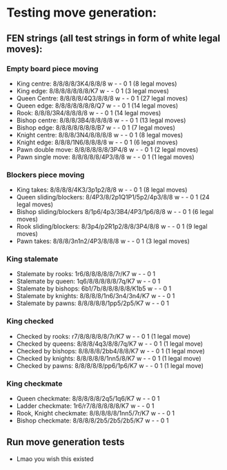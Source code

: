 # Testing move generation:
## FEN strings (all test strings in form of white legal moves):
### Empty board piece moving
- King centre: 8/8/8/8/3K4/8/8/8 w - - 0 1 (8 legal moves)
- King edge: 8/8/8/8/8/8/8/K7 w - - 0 1 (3 legal moves)
- Queen Centre: 8/8/8/8/4Q3/8/8/8 w - - 0 1 (27 legal moves)
- Queen edge: 8/8/8/8/8/8/8/Q7 w - - 0 1 (14 legal moves)
- Rook: 8/8/8/3R4/8/8/8/8 w - - 0 1 (14 legal moves)
- Bishop centre: 8/8/8/3B4/8/8/8/8 w - - 0 1 (13 legal moves)
- Bishop edge: 8/8/8/8/8/8/8/B7 w - - 0 1 (7 legal moves)
- Knight centre: 8/8/8/3N4/8/8/8/8 w - - 0 1 (8 legal moves)
- Knight edge: 8/8/8/1N6/8/8/8/8 w - - 0 1 (6 legal moves)
- Pawn double move: 8/8/8/8/8/8/3P4/8 w - - 0 1 (2 legal moves)
- Pawn single move: 8/8/8/8/8/4P3/8/8 w - - 0 1 (1 legal moves)

### Blockers piece moving
- King takes: 8/8/8/8/4K3/3p1p2/8/8 w - - 0 1 (8 legal moves)
- Queen sliding/blockers: 8/4P3/8/2p1Q1P1/5p2/4p3/8/8 w - - 0 1 (24 legal moves)
- Bishop sliding/blockers 8/1p6/4p3/3B4/4P3/1p6/8/8 w - - 0 1 (6 legal moves)
- Rook sliding/blockers: 8/3p4/p2R1p2/8/8/3P4/8/8 w - - 0 1 (9 legal moves)
- Pawn takes: 8/8/8/3n1n2/4P3/8/8/8 w - - 0 1 (3 legal moves)

### King stalemate
- Stalemate by rooks: 1r6/8/8/8/8/8/7r/K7 w - - 0 1
- Stalemate by queen: 1q6/8/8/8/8/8/7q/K7 w - - 0 1
- Stalemate by bishops: 6b1/7b/8/8/8/8/8/K1b5 w - - 0 1
- Stalemate by knights: 8/8/8/8/1n6/3n4/3n4/K7 w - - 0 1
- Stalemate by pawns: 8/8/8/8/8/1pp5/2p5/K7 w - - 0 1

### King checked
- Checked by rooks: r7/8/8/8/8/8/7r/K7 w - - 0 1 (1 legal move)
- Checked by queens: 8/8/8/4q3/8/8/7q/K7 w - - 0 1 (1 legal move)
- Checked by bishops: 8/8/8/8/2bb4/8/8/K7 w - - 0 1 (1 legal move)
- Checked by knights: 8/8/8/8/8/1nn5/8/K7 w - - 0 1 (1 legal move)
- Checked by pawns: 8/8/8/8/8/pp6/1p6/K7 w - - 0 1 (1 legal move)

### King checkmate
- Queen checkmate: 8/8/8/8/8/2q5/1q6/K7 w - - 0 1
- Ladder checkmate: 1r6/r7/8/8/8/8/8/K7 w - - 0 1
- Rook, Knight checkmate: 8/8/8/8/8/1nn5/7r/K7 w - - 0 1
- Bishop checkmate: 8/8/8/8/2b5/2b5/2b5/K7 w - - 0 1


## Run move generation tests
- Lmao you wish this existed
